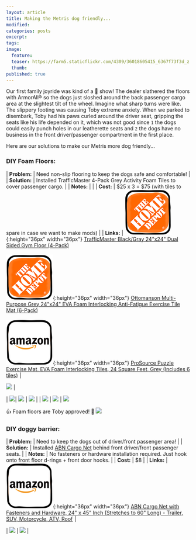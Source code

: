 ```yaml
---
layout: article
title: Making the Metris dog friendly...
modified:
categories: posts
excerpt:
tags:
image:
  feature:
  teaser: https://farm5.staticflickr.com/4309/36018605415_6367f73f3d_z.jpg
  thumb:
published: true
---
```


Our first family joyride was kind of a :poop: show! The dealer slathered the floors with ArmorAll® so the dogs just sloshed around the back passenger cargo area at the slightest tilt of the wheel. Imagine what sharp turns were like. The slippery footing was causing Toby extreme anxiety.  When we parked to disembark, Toby had his paws curled around the driver seat, gripping the seats like his life depended on it, which was not good since `1` the dogs could easily punch holes in our leatherette seats and `2` the dogs have no business in the front driver/passenger compartment in the first place.

Here are our solutions to make our Metris more dog friendly...

### DIY Foam Floors:

| **Problem:** | Need non-slip flooring to keep the dogs safe and comfortable! |
| **Solution:** | Installed TrafficMaster 4-Pack Grey Activity Foam Tiles to cover passenger cargo. |
| **Notes:** | |
| **Cost:** | $25 x 3 = $75 (with tiles to spare in case we want to make mods) |
| **Links:** | ![](/images/icons/homedepot.png){:height="36px" width="36px"} <a href="http://www.homedepot.com/p/TrafficMASTER-Black-Gray-24-in-x-24-in-x-0-47-in-Dual-Sided-Gym-Floor-4-Pack-24120HDUS/301152506">TrafficMaster Black/Gray 24"x24" Dual Sided Gym Floor (4-Pack)</a><br><br>![](/images/icons/homedepot.png){:height="36px" width="36px"} <a href="http://www.homedepot.com/p/Ottomanson-Multi-Purpose-Grey-24-in-x-24-in-EVA-Foam-Interlocking-Anti-Fatigue-Exercise-Tile-Mat-6-Pack-EFM-24-Grey/302692941">Ottomanson Multi-Purpose Grey 24"x24" EVA Foam Interlocking Anti-Fatigue Exercise Tile Mat (6-Pack)</a><br><br> ![](/images/icons/amazon.png){:height="36px" width="36px"} <a target="_blank" href="https://www.amazon.com/gp/product/B00K2TWXD6/ref=as_li_tl?ie=UTF8&camp=1789&creative=9325&creativeASIN=B00K2TWXD6&linkCode=as2&tag=mightymetris-20&linkId=6684cec0170cfd85f9d3592475f069fa">ProSource Puzzle Exercise Mat, EVA Foam Interlocking Tiles, 24 Square Feet, Grey (Includes 6 tiles)</a><img src="//ir-na.amazon-adsystem.com/e/ir?t=mightymetris-20&l=am2&o=1&a=B00K2TWXD6" width="1" height="1" border="0" alt="" style="border:none !important; margin:0px !important;" /> |

[![](https://farm5.staticflickr.com/4305/35847418232_9b0cf0b128_z.jpg)](https://farm5.staticflickr.com/4305/35847418232_9b0cf0b128_z.jpg) |

| [![](https://farm5.staticflickr.com/4330/35977080366_fd54188bae_z.jpg)](https://farm5.staticflickr.com/4330/35977080366_fd54188bae_z.jpg)| [![](https://farm5.staticflickr.com/4324/35847322742_09ee9f2bb2_z.jpg)](https://farm5.staticflickr.com/4324/35847322742_09ee9f2bb2_z.jpg) | [![](https://farm5.staticflickr.com/4308/35629228920_b3c0967dbb_z.jpg)](https://farm5.staticflickr.com/4308/35629228920_b3c0967dbb_z.jpg) |
| [![](https://farm5.staticflickr.com/4301/35976907036_904ea6a37d_z.jpg)](https://farm5.staticflickr.com/4301/35976907036_904ea6a37d_z.jpg) | [![](https://farm5.staticflickr.com/4309/35178880504_baa48093e8_z.jpg)](https://farm5.staticflickr.com/4309/35178880504_baa48093e8_z.jpg) | [![](https://farm5.staticflickr.com/4306/35847362732_9251c90358_z.jpg)](https://farm5.staticflickr.com/4306/35847362732_9251c90358_z.jpg)

:thumbsup: Foam floors are Toby approved! :paw_prints:
[![](https://farm5.staticflickr.com/4321/35629041760_1827318617_z.jpg)](https://farm5.staticflickr.com/4321/35629041760_1827318617_z.jpg)

### DIY doggy barrier:

| **Problem:** | Need to keep the dogs out of driver/front passenger area! |
| **Solution:** | Installed <a target="_blank" href="https://www.amazon.com/gp/product/B01IIPP3M8/ref=as_li_tl?ie=UTF8&camp=1789&creative=9325&creativeASIN=B01IIPP3M8&linkCode=as2&tag=mightymetris-20&linkId=88ce0258a6033b81abca36fe7e18022b">ABN Cargo Net</a> behind front driver/front passenger seats. |
| **Notes:** | No fasteners or hardware installation required.  Just hook onto front floor d-rings + front door hooks. |
| **Cost:** | $8 |
| **Links:** | ![](/images/icons/amazon.png){:height="36px" width="36px"} <a target="_blank" href="https://www.amazon.com/gp/product/B01IIPP3M8/ref=as_li_tl?ie=UTF8&camp=1789&creative=9325&creativeASIN=B01IIPP3M8&linkCode=as2&tag=mightymetris-20&linkId=88ce0258a6033b81abca36fe7e18022b">ABN Cargo Net with Fasteners and Hardware, 24" x 45" Inch (Stretches to 60" Long) - Trailer, SUV, Motorcycle, ATV, Roof</a><img src="//ir-na.amazon-adsystem.com/e/ir?t=mightymetris-20&l=am2&o=1&a=B01IIPP3M8" width="1" height="1" border="0" alt="" style="border:none !important; margin:0px !important;" /> |

| [![](https://farm5.staticflickr.com/4299/35976981286_60fc6daae4_z.jpg)](https://farm5.staticflickr.com/4299/35976981286_60fc6daae4_z.jpg) | [![](https://farm5.staticflickr.com/4309/36018605415_6367f73f3d_z.jpg)](https://farm5.staticflickr.com/4309/36018605415_6367f73f3d_z.jpg) |
